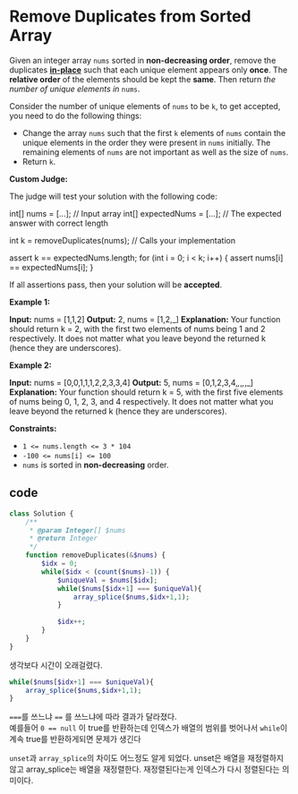 # Remove Duplicates from Sorted Array

Given an integer array `nums` sorted in **non-decreasing order**, remove the duplicates [**in-place**](https://en.wikipedia.org/wiki/In-place_algorithm) such that each unique element appears only **once**. The **relative order** of the elements should be kept the **same**. Then return _the number of unique elements in_ `nums`.

Consider the number of unique elements of `nums` to be `k`, to get accepted, you need to do the following things:

- Change the array `nums` such that the first `k` elements of `nums` contain the unique elements in the order they were present in `nums` initially. The remaining elements of `nums` are not important as well as the size of `nums`.
- Return `k`.

**Custom Judge:**

The judge will test your solution with the following code:

int[] nums = [...]; // Input array
int[] expectedNums = [...]; // The expected answer with correct length

int k = removeDuplicates(nums); // Calls your implementation

assert k == expectedNums.length;
for (int i = 0; i < k; i++) {
    assert nums[i] == expectedNums[i];
}

If all assertions pass, then your solution will be **accepted**.

**Example 1:**

**Input:** nums = [1,1,2]
**Output:** 2, nums = [1,2,_]
**Explanation:** Your function should return k = 2, with the first two elements of nums being 1 and 2 respectively.
It does not matter what you leave beyond the returned k (hence they are underscores).

**Example 2:**

**Input:** nums = [0,0,1,1,1,2,2,3,3,4]
**Output:** 5, nums = [0,1,2,3,4,_,_,_,_,_]
**Explanation:** Your function should return k = 5, with the first five elements of nums being 0, 1, 2, 3, and 4 respectively.
It does not matter what you leave beyond the returned k (hence they are underscores).

**Constraints:**

- `1 <= nums.length <= 3 * 104`
- `-100 <= nums[i] <= 100`
- `nums` is sorted in **non-decreasing** order.



## code
```php
class Solution {
	/**
	 * @param Integer[] $nums
	 * @return Integer
	 */
	function removeDuplicates(&$nums) {
		$idx = 0;
		while($idx < (count($nums)-1)) {
			$uniqueVal = $nums[$idx];
			while($nums[$idx+1] === $uniqueVal){
				array_splice($nums,$idx+1,1);
			}
			
			$idx++;
		}
	}
}
```

생각보다 시간이 오래걸렸다.
```php
while($nums[$idx+1] === $uniqueVal){
	array_splice($nums,$idx+1,1);
}
```
`===`를 쓰느냐 `==` 를 쓰느냐에 따라 결과가 달라졌다.  
예를들어 `0 == null` 이 true를 반환하는데 인덱스가 배열의 범위를 벗어나서 `while`이 계속 true를 반환하게되면 문제가 생긴다

`unset`과 `array_splice`의 차이도 어느정도 알게 되었다.
unset은 배열을 재정렬하지 않고 array_splice는 배열을 재정렬한다.
재정렬된다는게 인덱스가 다시 정렬된다는 의미이다.

